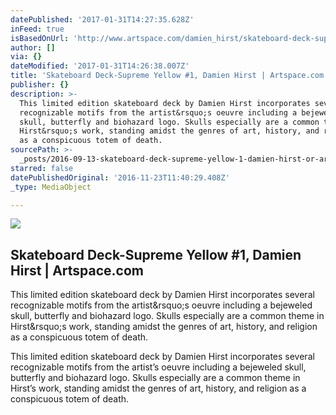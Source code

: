 ```yaml
---
datePublished: '2017-01-31T14:27:35.628Z'
inFeed: true
isBasedOnUrl: 'http://www.artspace.com/damien_hirst/skateboard-deck-supreme-yellow-1'
author: []
via: {}
dateModified: '2017-01-31T14:26:38.007Z'
title: 'Skateboard Deck-Supreme Yellow #1, Damien Hirst | Artspace.com'
publisher: {}
description: >-
  This limited edition skateboard deck by Damien Hirst incorporates several
  recognizable motifs from the artist&rsquo;s oeuvre including a bejeweled
  skull, butterfly and biohazard logo. Skulls especially are a common theme in
  Hirst&rsquo;s work, standing amidst the genres of art, history, and religion
  as a conspicuous totem of death.
sourcePath: >-
  _posts/2016-09-13-skateboard-deck-supreme-yellow-1-damien-hirst-or-artspacec.md
starred: false
datePublishedOriginal: '2016-11-23T11:40:29.408Z'
_type: MediaObject

---
```

<article style=""><img src="https://imgflo.herokuapp.com/graph/2b2431f8e7ba7b0/10c01bd3ff03d268b9ab519d90338967/noop.jpg?input=http%3A%2F%2Fd5wt70d4gnm1t.cloudfront.net%2Fmedia%2Fa-s%2Fartworks%2Fdamien-hirst%2FNone-732613915655%2Fdamien-hirst-skateboard-deck-supreme-yellow-1-320x240.jpg" /><h1>Skateboard Deck-Supreme Yellow #1, Damien Hirst | Artspace.com</h1><p>This limited edition skateboard deck by Damien Hirst incorporates several recognizable motifs from the artist&amp;rsquo;s oeuvre including a bejeweled skull, butterfly and biohazard logo. Skulls especially are a common theme in Hirst&amp;rsquo;s work, standing amidst the genres of art, history, and religion as a conspicuous totem of death.</p></article>

This limited edition skateboard deck by Damien Hirst incorporates several recognizable motifs from the artist&rsquo;s oeuvre including a bejeweled skull, butterfly and biohazard logo. Skulls especially are a common theme in Hirst&rsquo;s work, standing amidst the genres of art, history, and religion as a conspicuous totem of death.